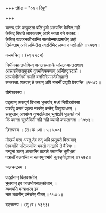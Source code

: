 +++
title = "०४१ रिपुः"

+++


यान्त्य् एके परपुष्टतां बलिभुजो भ्राम्यन्ति केचिन् महीं  
केचिद् बिभ्रति लावकत्वम् अपरे जाता वने वर्तकाः ।  
केचित् खञ्जनकीभवन्ति सततोन्माथप्रमाथैर् अहो  
तिर्यक्ताम् अपि लम्भितैस् त्वदरिभिर् लब्धा न पक्षोन्नतिः ॥१५७१॥  


कस्यचित् । (स्व् २५८२)  


निर्भीकभ्रान्तभोगिन्य् अनलसमशके मांसलध्वान्तराशाव्  
आसारक्लिन्नकुड्ये वृषभनिकषणाव् अर्जितद्वारदारौ ।  
प्रत्यग्रोदीर्णगर्भे गलति वनगिरिग्रामदेवीगृहान्ते  
सन्त्रस्ताः शत्रवस् ते कथम् अपि रजनीं प्रावृषि प्रेरयन्ति ॥१५७२॥  


योगेश्वरस्य ।  


पद्ब्याम् ऊरुयुगं विभज्य भुजयोर् मध्यं निपीड्योरसा  
पार्श्वेषु प्रसभं प्रहृत्य नखरैर् दन्तैर् विलुप्याधरम् ।  
संसुप्तान् अवबोध्य युष्मदहितान् भूयोऽपि भुङ्क्ते वने  
किं कान्ता सुरतैषिणी नहि नहि व्याघ्री करालानना ॥१५७३॥  


छित्तपस्य । (स।क।आ। ५।५००)  


मौखर्यं वरम् अस्तु देव तद् अपि प्रसूयते विस्मयाद्  
ऐश्वर्याणि परित्यजन्ति भवतो नाद्यापि ते वैरिणः ।  
मन्यूनां शतम् आचरन्ति कटकं क्रामन्ति भूमीभृतां  
पत्रालीं वलयन्ति च स्तनयुगाभोगे कुरङ्गीदृशाम् ॥१५७४॥  


जलचन्द्रस्य ।  


पदहीनान् बिलवसतीन्   
भुजगान् इव जातभोगसङ्कोचान् ।  
व्यथयति मन्त्राक्षरम् इव   
नाम तवारीन् वनेचरैर् गीतम् ॥१५७५॥  


दङ्कस्य । (सु।र। १३९३)  


